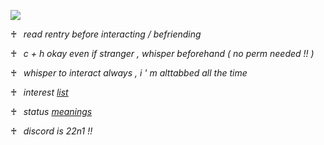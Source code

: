 ![](https://files.catbox.moe/3r8w9u.png)

♰⠀*read rentry before interacting / befriending*

♰⠀*c + h okay even if stranger , whisper beforehand ( no perm needed !! )*

♰⠀*whisper to interact always , i ' m alttabbed all the time*

♰⠀*interest* [*list*](https://rentry.co/zappyflakes/)

♰⠀*status* [*meanings*](https://rentry.co/realimportant/)

♰⠀*discord is 22n1 !!*
